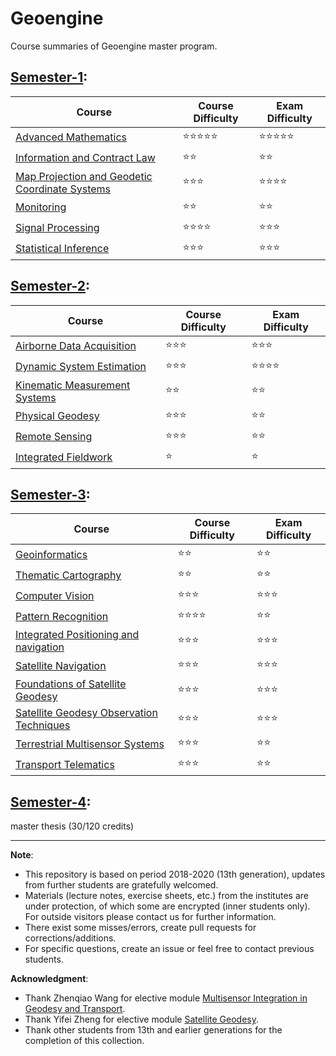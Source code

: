 # Geoengine

Course summaries of Geoengine master program.

## [Semester-1](./semester-1/):

| Course | Course Difficulty | Exam Difficulty |
| ------ | ----------------- | --------------- |
| [Advanced Mathematics](./semester-1/Advanced-Mathematics/) | ⭐️⭐️⭐️⭐️⭐️ | ⭐️⭐️⭐️⭐️⭐️ |
| [Information and Contract Law](./semester-1/Contract-Law/) | ⭐️⭐️ | ⭐️⭐️ |
| [Map Projection and Geodetic Coordinate Systems](./semester-1/Map-Projection/) | ⭐️⭐️⭐️ | ⭐️⭐️⭐️⭐️ |
| [Monitoring](./semester-1/Monitoring/) | ⭐️⭐️ | ⭐️⭐️ |
| [Signal Processing](./semester-1/Signal-processing/) | ⭐️⭐️⭐️⭐️ | ⭐️⭐️⭐️ |
| [Statistical Inference](./semester-1/Statistical-Inference/) | ⭐️⭐️⭐️ | ⭐️⭐️⭐ |

## [Semester-2](./semester-2/):

| Course | Course Difficulty | Exam Difficulty |
| ------ | ----------------- | --------------- |
| [Airborne Data Acquisition](./semester-2/Airborne-Data-Acquisition/) | ⭐️⭐️⭐ | ⭐️⭐️⭐ |
| [Dynamic System Estimation](./semester-2/Dynamic-System-Estimation/) | ⭐️⭐️⭐ | ⭐️⭐️⭐️⭐️ |
| [Kinematic Measurement Systems](./semester-2/Kinematic-Measurement-Systems/) | ⭐️⭐️ | ⭐️⭐️ |
| [Physical Geodesy](./semester-2/Physical-Geodesy/) | ⭐️⭐️⭐ | ⭐️⭐️ |
| [Remote Sensing](./semester-2/Remote-Sensing/) | ⭐️⭐️⭐ | ⭐️⭐️ |
| [Integrated Fieldwork](./semester-2/Integrated-Fieldwork/) | ⭐️ | ⭐️ |

## [Semester-3](./semester-3/):

| Course | Course Difficulty | Exam Difficulty |
| ------ | ----------------- | --------------- |
| [Geoinformatics](./semester-3/Geoinformatics/) | ⭐️⭐️ | ⭐️⭐️ |
| [Thematic Cartography](./semester-3/Thematic-Cartography/) | ⭐️⭐️ | ⭐️⭐️ |
| [Computer Vision](./semester-3/E-Computer-Vision-and-Pattern-Recognition/Computer-Vision/) | ⭐️⭐️⭐️ | ⭐️⭐️⭐️ |
| [Pattern Recognition](./semester-3/E-Computer-Vision-and-Pattern-Recognition/Pattern-Recognition/) | ⭐️⭐️⭐⭐ | ⭐️⭐️ |
| [Integrated Positioning and navigation](./semester-3/E-Navigation/Integrated-Positioning-and-Navigation/) | ⭐️⭐️⭐ | ⭐️⭐️⭐️ |
| [Satellite Navigation](./semester-3/E-Navigation/Satellite-Navigation/) | ⭐️⭐️⭐️ | ⭐️⭐️⭐️ |
| [Foundations of Satellite Geodesy](./semester-3/E-Satellite-Geodesy/Foundations-of-Satellite-Geodesy/) | ⭐️⭐️⭐ | ⭐️⭐️⭐ |
| [Satellite Geodesy Observation Techniques](./semester-3/E-Satellite-Geodesy/Satellite-Geodesy-Observation-Techniques/) | ⭐️⭐️⭐ | ⭐️⭐️⭐ |
| [Terrestrial Multisensor Systems](./semester-3/E-Multisensor-Integration-in-Geodesy-and-Transport/Terrestrial-Multisensor-Systems/) | ⭐️⭐️⭐ | ⭐️⭐️ |
| [Transport Telematics](./semester-3/E-Multisensor-Integration-in-Geodesy-and-Transport/Transport-Telematics/) | ⭐️⭐️⭐ | ⭐️⭐️ |

## [Semester-4](./semester-4/):

master thesis (30/120 credits) 

---
**Note**: 
* This repository is based on period 2018-2020 (13th generation), updates from further students are gratefully welcomed.
* Materials (lecture notes, exercise sheets, etc.) from the institutes are under protection, of which some are encrypted (inner students only). For outside visitors please contact us for further information.
* There exist some misses/errors, create pull requests for corrections/additions.
* For specific questions, create an issue or feel free to contact previous students.

**Acknowledgment**: 
* Thank Zhenqiao Wang for elective module [Multisensor Integration in Geodesy and Transport](./semester-3/E-Multisensor-Integration-in-Geodesy-and-Transport/).
* Thank Yifei Zheng for elective module [Satellite Geodesy](./semester-3/E-Satellite-Geodesy/).
* Thank other students from 13th and earlier generations for the completion of this collection.

